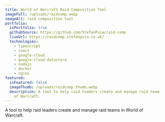 ```yaml
---
title: World of Warcraft Raid Composition Tool
imageFull: /uploads/raidcomp.webp
imageAlt: raid composition tool
portfolio:
  isPortfolio: true
  githubSource: https://github.com/StefanPuia/raid-comp
  liveUrl: https://raidcomp.stefanpuia.co.uk/
  technologies:
    - typescript
    - react
    - google-cloud
    - google-cloud-datastore
    - nodejs
    - docker
    - nginx
featured:
  isFeatured: false
  imageThumb: /uploads/raidcomp.thumb.webp
  description: A tool to help raid leaders create and manage raid teams in World
    of Warcraft.
---
```


A tool to help raid leaders create and manage raid teams in World of Warcraft.
